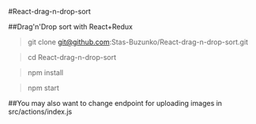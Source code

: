 #React-drag-n-drop-sort

##Drag'n'Drop sort with React+Redux 

> git clone git@github.com:Stas-Buzunko/React-drag-n-drop-sort.git

> cd React-drag-n-drop-sort

> npm install

> npm start

##You may also want to change endpoint for uploading images in src/actions/index.js 